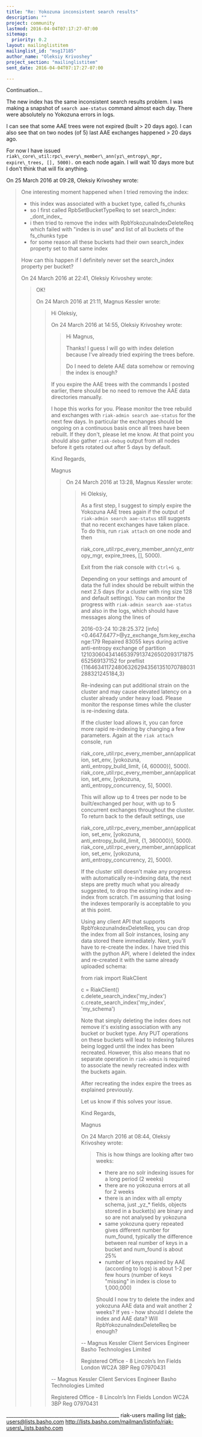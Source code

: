```yaml
---
title: "Re: Yokozuna inconsistent search results"
description: ""
project: community
lastmod: 2016-04-04T07:17:27-07:00
sitemap:
  priority: 0.2
layout: mailinglistitem
mailinglist_id: "msg17185"
author_name: "Oleksiy Krivoshey"
project_section: "mailinglistitem"
sent_date: 2016-04-04T07:17:27-07:00

---
```



Continuation...

The new index has the same inconsistent search results problem.
I was making a snapshot of `search aae-status` command almost each day.
There were absolutely no Yokozuna errors in logs.

I can see that some AAE trees were not expired (built > 20 days ago). I can
also see that on two nodes (of 5) last AAE exchanges happened > 20 days ago.

For now I have issued ` riak\_core\_util:rpc\_every\_member\_ann(yz\_entropy\_mgr,
expire\_trees, [], 5000).` on each node again. I will wait 10 days more but
I don't think that will fix anything.


On 25 March 2016 at 09:28, Oleksiy Krivoshey  wrote:

> One interesting moment happened when I tried removing the index:
>
> - this index was associated with a bucket type, called fs\_chunks
> - so I first called RpbSetBucketTypeReq to set search\_index: \_dont\_index\_
> - i then tried to remove the index with RpbYokozunaIndexDeleteReq which
> failed with "index is in use" and list of all buckets of the fs\_chunks type
> - for some reason all these buckets had their own search\_index property
> set to that same index
>
> How can this happen if I definitely never set the search\_index property
> per bucket?
>
> On 24 March 2016 at 22:41, Oleksiy Krivoshey  wrote:
>
>> OK!
>>
>> On 24 March 2016 at 21:11, Magnus Kessler  wrote:
>>
>>> Hi Oleksiy,
>>>
>>> On 24 March 2016 at 14:55, Oleksiy Krivoshey  wrote:
>>>
>>>> Hi Magnus,
>>>>
>>>> Thanks! I guess I will go with index deletion because I've already
>>>> tried expiring the trees before.
>>>>
>>>> Do I need to delete AAE data somehow or removing the index is enough?
>>>>
>>>
>>> If you expire the AAE trees with the commands I posted earlier, there
>>> should be no need to remove the AAE data directories manually.
>>>
>>> I hope this works for you. Please monitor the tree rebuild and exchanges
>>> with `riak-admin search aae-status` for the next few days. In particular
>>> the exchanges should be ongoing on a continuous basis once all trees have
>>> been rebuilt. If they don't, please let me know. At that point you should
>>> also gather `riak-debug` output from all nodes before it gets rotated out
>>> after 5 days by default.
>>>
>>> Kind Regards,
>>>
>>> Magnus
>>>
>>>
>>>>
>>>> On 24 March 2016 at 13:28, Magnus Kessler  wrote:
>>>>
>>>>> Hi Oleksiy,
>>>>>
>>>>> As a first step, I suggest to simply expire the Yokozuna AAE trees
>>>>> again if the output of `riak-admin search aae-status` still suggests that
>>>>> no recent exchanges have taken place. To do this, run `riak attach` on one
>>>>> node and then
>>>>>
>>>>> riak\_core\_util:rpc\_every\_member\_ann(yz\_entropy\_mgr, expire\_trees, [], 
>>>>> 5000).
>>>>>
>>>>>
>>>>> Exit from the riak console with `Ctrl+G q`.
>>>>>
>>>>> Depending on your settings and amount of data the full index should be
>>>>> rebuilt within the next 2.5 days (for a cluster with ring size 128 and
>>>>> default settings). You can monitor the progress with `riak-admin search
>>>>> aae-status` and also in the logs, which should have messages along the
>>>>> lines of
>>>>>
>>>>> 2016-03-24 10:28:25.372 [info]
>>>>> <0.4647.6477>@yz\_exchange\_fsm:key\_exchange:179 Repaired 83055 keys during
>>>>> active anti-entropy exchange of partition
>>>>> 1210306043414653979137426502093171875652569137152 for preflist
>>>>> {1164634117248063262943561351070788031288321245184,3}
>>>>>
>>>>>
>>>>> Re-indexing can put additional strain on the cluster and may cause
>>>>> elevated latency on a cluster already under heavy load. Please monitor the
>>>>> response times while the cluster is re-indexing data.
>>>>>
>>>>> If the cluster load allows it, you can force more rapid re-indexing by
>>>>> changing a few parameters. Again at the `riak attach` console, run
>>>>>
>>>>> riak\_core\_util:rpc\_every\_member\_ann(application, set\_env, [yokozuna, 
>>>>> anti\_entropy\_build\_limit, {4, 60000}], 5000).
>>>>> riak\_core\_util:rpc\_every\_member\_ann(application, set\_env, [yokozuna, 
>>>>> anti\_entropy\_concurrency, 5], 5000).
>>>>>
>>>>> This will allow up to 4 trees per node to be built/exchanged per hour,
>>>>> with up to 5 concurrent exchanges throughout the cluster. To return back 
>>>>> to
>>>>> the default settings, use
>>>>>
>>>>> riak\_core\_util:rpc\_every\_member\_ann(application, set\_env, [yokozuna, 
>>>>> anti\_entropy\_build\_limit, {1, 360000}], 5000).
>>>>> riak\_core\_util:rpc\_every\_member\_ann(application, set\_env, [yokozuna, 
>>>>> anti\_entropy\_concurrency, 2], 5000).
>>>>>
>>>>>
>>>>> If the cluster still doesn't make any progress with automatically
>>>>> re-indexing data, the next steps are pretty much what you already
>>>>> suggested, to drop the existing index and re-index from scratch. I'm
>>>>> assuming that losing the indexes temporarily is acceptable to you at this
>>>>> point.
>>>>>
>>>>> Using any client API that supports RpbYokozunaIndexDeleteReq, you can
>>>>> drop the index from all Solr instances, losing any data stored there
>>>>> immediately. Next, you'll have to re-create the index. I have tried this
>>>>> with the python API, where I deleted the index and re-created it with the
>>>>> same already uploaded schema:
>>>>>
>>>>> from riak import RiakClient
>>>>>
>>>>> c = RiakClient()
>>>>> c.delete\_search\_index('my\_index')
>>>>> c.create\_search\_index('my\_index', 'my\_schema')
>>>>>
>>>>> Note that simply deleting the index does not remove it's existing
>>>>> association with any bucket or bucket type. Any PUT operations on these
>>>>> buckets will lead to indexing failures being logged until the index has
>>>>> been recreated. However, this also means that no separate operation in
>>>>> `riak-admin` is required to associate the newly recreated index with the
>>>>> buckets again.
>>>>>
>>>>> After recreating the index expire the trees as explained previously.
>>>>>
>>>>> Let us know if this solves your issue.
>>>>>
>>>>> Kind Regards,
>>>>>
>>>>> Magnus
>>>>>
>>>>>
>>>>> On 24 March 2016 at 08:44, Oleksiy Krivoshey 
>>>>> wrote:
>>>>>
>>>>>> This is how things are looking after two weeks:
>>>>>>
>>>>>> - there are no solr indexing issues for a long period (2 weeks)
>>>>>> - there are no yokozuna errors at all for 2 weeks
>>>>>> - there is an index with all empty schema, just \_yz\_\* fields, objects
>>>>>> stored in a bucket(s) are binary and so are not analysed by yokozuna
>>>>>> - same yokozuna query repeated gives different number for num\_found,
>>>>>> typically the difference between real number of keys in a bucket and
>>>>>> num\_found is about 25%
>>>>>> - number of keys repaired by AAE (according to logs) is about 1-2 per
>>>>>> few hours (number of keys "missing" in index is close to 1,000,000)
>>>>>>
>>>>>> Should I now try to delete the index and yokozuna AAE data and wait
>>>>>> another 2 weeks? If yes - how should I delete the index and AAE data?
>>>>>> Will RpbYokozunaIndexDeleteReq be enough?
>>>>>>
>>>>>>
>>>>>>
>>>>> --
>>>>> Magnus Kessler
>>>>> Client Services Engineer
>>>>> Basho Technologies Limited
>>>>>
>>>>> Registered Office - 8 Lincoln’s Inn Fields London WC2A 3BP Reg 07970431
>>>>>
>>>>
>>>>
>>>
>>>
>>> --
>>> Magnus Kessler
>>> Client Services Engineer
>>> Basho Technologies Limited
>>>
>>> Registered Office - 8 Lincoln’s Inn Fields London WC2A 3BP Reg 07970431
>>>
>>
>>
>
\_\_\_\_\_\_\_\_\_\_\_\_\_\_\_\_\_\_\_\_\_\_\_\_\_\_\_\_\_\_\_\_\_\_\_\_\_\_\_\_\_\_\_\_\_\_\_
riak-users mailing list
riak-users@lists.basho.com
http://lists.basho.com/mailman/listinfo/riak-users\_lists.basho.com

